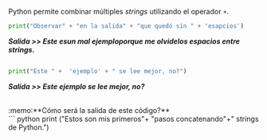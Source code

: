 Python permite combinar múltiples _strings_ utilizando el operador `+`.

``` python
print("Observar" + "en la salida" + "que quedó sin " + 'esapcios')

```

**_Salida >> Este esun mal ejemploporque me olvidelos espacios entre strings._**

``` python

print("Este " +  'ejemplo' + " se lee mejor, no?")

```

**_Salida >> Este ejemplo se lee mejor, no?_**


<br>
:memo:**Cómo será la salida de este código?**<br>
``` python
print ("Estos son mis primeros"+ "pasos concatenando"+" strings de Python.")

```
